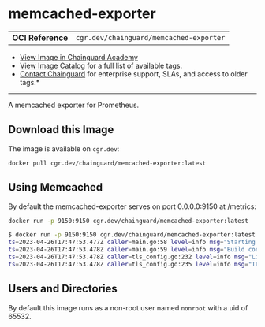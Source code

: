 <!--monopod:start-->
# memcached-exporter
| | |
| - | - |
| **OCI Reference** | `cgr.dev/chainguard/memcached-exporter` |


* [View Image in Chainguard Academy](https://edu.chainguard.dev/chainguard/chainguard-images/reference/memcached-exporter/overview/)
* [View Image Catalog](https://console.enforce.dev/images/catalog) for a full list of available tags.
* [Contact Chainguard](https://www.chainguard.dev/chainguard-images) for enterprise support, SLAs, and access to older tags.*

---
<!--monopod:end-->

<!--overview:start-->
A memcached exporter for Prometheus.
<!--overview:end-->

<!--getting:start-->
## Download this Image
The image is available on `cgr.dev`:

```
docker pull cgr.dev/chainguard/memcached-exporter:latest
```
<!--getting:end-->

<!--body:start-->
## Using Memcached

By default the memcached-exporter serves on port 0.0.0.0:9150 at /metrics:

```sh
docker run -p 9150:9150 cgr.dev/chainguard/memcached-exporter:latest
```

```sh
$ docker run -p 9150:9150 cgr.dev/chainguard/memcached-exporter:latest
ts=2023-04-26T17:47:53.477Z caller=main.go:58 level=info msg="Starting memcached_exporter" version="(version=0.11.2, branch=HEAD, revision=48795923bbe6c23eb044c522283e0d865bffbc77)"
ts=2023-04-26T17:47:53.478Z caller=main.go:59 level=info msg="Build context" context="(go=go1.20.3, platform=linux/amd64, user=@fv-az251-622, date=19700101-00:00:00, tags=netgo)"
ts=2023-04-26T17:47:53.478Z caller=tls_config.go:232 level=info msg="Listening on" address=[::]:9150
ts=2023-04-26T17:47:53.478Z caller=tls_config.go:235 level=info msg="TLS is disabled." http2=false address=[::]:9150
```

## Users and Directories

By default this image runs as a non-root user named `nonroot` with a uid of 65532.
<!--body:end-->

